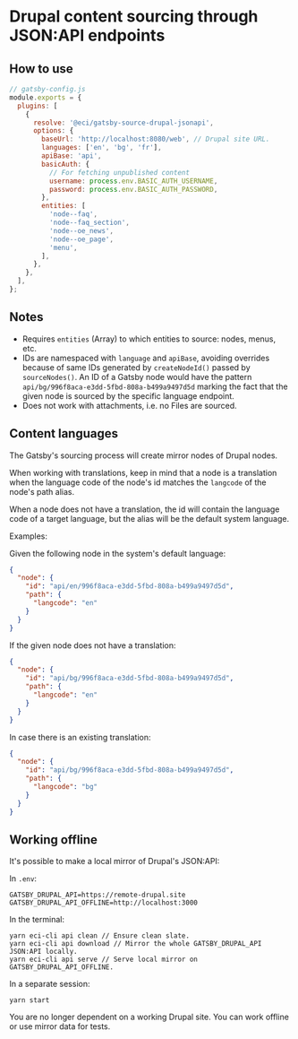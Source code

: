 # Drupal content sourcing through JSON:API endpoints

## How to use

```javascript
// gatsby-config.js
module.exports = {
  plugins: [
    {
      resolve: '@eci/gatsby-source-drupal-jsonapi',
      options: {
        baseUrl: 'http://localhost:8080/web', // Drupal site URL.
        languages: ['en', 'bg', 'fr'],
        apiBase: 'api',
        basicAuth: {
          // For fetching unpublished content
          username: process.env.BASIC_AUTH_USERNAME,
          password: process.env.BASIC_AUTH_PASSWORD,
        },
        entities: [
          'node--faq',
          'node--faq_section',
          'node--oe_news',
          'node--oe_page',
          'menu',
        ],
      },
    },
  ],
};
```

## Notes

- Requires `entities` (Array<String>) to which entities to source: nodes, menus, etc.
- IDs are namespaced with `language` and `apiBase`, avoiding overrides because of same IDs generated by `createNodeId()` passed by `sourceNodes()`. An ID of a Gatsby node would have the pattern `api/bg/996f8aca-e3dd-5fbd-808a-b499a9497d5d` marking the fact that the given node is sourced by the specific language endpoint.
- Does not work with attachments, i.e. no Files are sourced.

## Content languages

The Gatsby's sourcing process will create mirror nodes of Drupal nodes.

When working with translations, keep in mind that a node is a translation when the language code of the node's id matches the `langcode` of the node's path alias.

When a node does not have a translation, the id will contain the language code of a target language, but the alias will be the default system language.

Examples:

Given the following node in the system's default language:

```json
{
  "node": {
    "id": "api/en/996f8aca-e3dd-5fbd-808a-b499a9497d5d",
    "path": {
      "langcode": "en"
    }
  }
}
```

If the given node does not have a translation:

```json
{
  "node": {
    "id": "api/bg/996f8aca-e3dd-5fbd-808a-b499a9497d5d",
    "path": {
      "langcode": "en"
    }
  }
}
```

In case there is an existing translation:

```json
{
  "node": {
    "id": "api/bg/996f8aca-e3dd-5fbd-808a-b499a9497d5d",
    "path": {
      "langcode": "bg"
    }
  }
}
```

## Working offline

It's possible to make a local mirror of Drupal's JSON:API:

In `.env`:

```
GATSBY_DRUPAL_API=https://remote-drupal.site
GATSBY_DRUPAL_API_OFFLINE=http://localhost:3000
```

In the terminal:

```
yarn eci-cli api clean // Ensure clean slate.
yarn eci-cli api download // Mirror the whole GATSBY_DRUPAL_API JSON:API locally.
yarn eci-cli api serve // Serve local mirror on GATSBY_DRUPAL_API_OFFLINE.
```

In a separate session:

```
yarn start
```

You are no longer dependent on a working Drupal site. You can work offline or use mirror data for tests.
